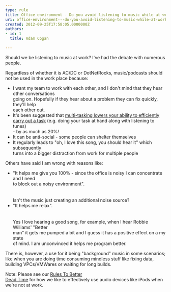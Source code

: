 ```yaml
---
type: rule
title: Office environment - Do you avoid listening to music while at work?
uri: office-environment---do-you-avoid-listening-to-music-while-at-work
created: 2012-09-25T17:58:05.0000000Z
authors:
- id: 1
  title: Adam Cogan

---
```


 
Should we be listening to music                    at work? I've had the debate with numerous people.
 
Regardless of whether it is AC/DC or DotNetRocks, music/podcasts should not be used in the work place because:

- I want my team to work with each other, and I don't mind that they hear other conversations<br>                        going on. Hopefully if they hear about a problem they can fix quickly, they'll help<br>                        each other out.
- It's been suggested that [multi-tasking lowers your ability to efficiently<br>                        carry out a task](http&#58;//www.codinghorror.com/blog/2006/09/the-multi-tasking-myth.html) (e.g. doing your task at hand along with listening to tunes)<br>                        - by as much as 20%!
- It can be anti-social - some people can shelter themselves
- It regularly leads to "oh, I love this song, you should hear it" which subsequently<br>                        turns into a bigger distraction from work for multiple people


Others have said I am wrong with reasons like:

- "It helps me give you 100% - since the office is noisy I can concentrate and I need<br>                        to block out a noisy environment".<br>​                        
<br>                        Isn't the music just creating an additional noise source?
- "It helps me relax".<br>                        
<br>                        Yes I love hearing a good song, for example, when I hear Robbie Williams' "Better<br>                        man" it gets me pumped a bit and I guess it has a positive effect on a my state<br>                        of mind. I am unconvinced it helps me program better.


There is, however, a use for it being "background" music in some scenarios; like                     when you are doing time consuming mindless stuff like fixing data, building VPCs/VMWares                     or waiting for long builds.

Note: Please see our [Rules To Better<br>                        Dead Time](http&#58;//www.ssw.com.au/ssw/Standards/Rules/RulesToBetterDeadTime.aspx#AudioDevice) for how we like to effectively use audio devices like iPods when we're not at work.


